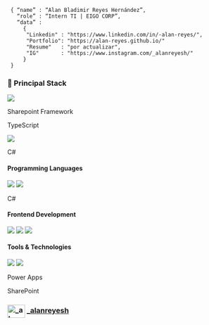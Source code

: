 ```shell
 { “name” : “Alan Bladimir Reyes Hernández”,
   “role” : “Intern TI | EIGO CORP”,
   “data” : 
     { 
      "Linkedin" : "https://www.linkedin.com/in/-alan-reyes/", 
      "Portfolio": "https://alan-reyes.github.io/"
      "Resume"   : "por actualizar",
      "IG"       : "https://www.instagram.com/_alanreyesh/"
     }
 }
```
<h3>
  🚀 Principal Stack
</h3> 
<p>
  <img src="https://img.shields.io/badge/React-20232A?style=for-the-badge&logo=react&logoColor=61DAFB">
  <p>Sharepoint Framework</p>
  <p>TypeScript</p>
  <img src="https://img.shields.io/badge/JavaScript-F7DF1E?style=for-the-badge&logo=javascript&logoColor=black">  
  <p>C#</p>
</p>

<h4>Programming Languages</h4>
<p>
  <img src="https://img.shields.io/badge/JavaScript-F7DF1E?style=for-the-badge&logo=javascript&logoColor=black">  
  <img src="https://img.shields.io/badge/Java-007396?style=for-the-badge&logo=java&logoColor=white&labelColor=101010">
  <p>C#</p>
</p>
<h4>Frontend Development</h4>
<p>
  <img src="https://img.shields.io/badge/HTML5-E34F26?style=for-the-badge&logo=html5&logoColor=white">
  <img src="https://img.shields.io/badge/CSS3-1572B6?style=for-the-badge&logo=css3&logoColor=white">
  <img src="https://img.shields.io/badge/React-20232A?style=for-the-badge&logo=react&logoColor=61DAFB">
</p>
<h4>Tools & Technologies</h4>
<p>
  <img src="https://img.shields.io/badge/Git-F05032?style=for-the-badge&logo=git&logoColor=white">
  <img src="https://img.shields.io/badge/GitHub-100000?style=for-the-badge&logo=github&logoColor=white">
  <p>Power Apps</p>
  <p>SharePoint</p>
</p>


### <a href="https://www.instagram.com/_alanreyesh/" target="blank"><img align="center" src="https://raw.githubusercontent.com/rahuldkjain/github-profile-readme-generator/master/src/images/icons/Social/instagram.svg" alt="_alanreyesh" height="30" width="40" /></a>  <a href="https://www.instagram.com/_alanreyesh/" target="_blank">_alanreyesh</a>


